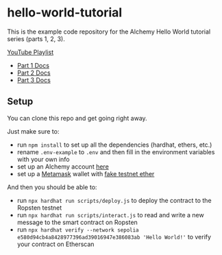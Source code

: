 # hello-world-tutorial

This is the example code repository for the Alchemy Hello World tutorial series (parts 1, 2, 3).

[YouTube Playlist](https://www.youtube.com/watch?v=g73EGNKatDw&list=PLMj8NvODurfGgDJG-qQWyKtqTxJyRGI0i)

- [Part 1 Docs](https://docs.alchemy.com/alchemy/tutorials/hello-world-smart-contract)
- [Part 2 Docs](https://docs.alchemy.com/alchemy/tutorials/hello-world-smart-contract/interacting-with-a-smart-contract)
- [Part 3 Docs](https://docs.alchemy.com/alchemy/tutorials/hello-world-smart-contract/submitting-your-smart-contract-to-etherscan)

## Setup

You can clone this repo and get going right away.

Just make sure to:
- run `npm install` to set up all the dependencies (hardhat, ethers, etc.)
- rename `.env-example` to `.env` and then fill in the environment variables with your own info
- set up an Alchemy account [here](https://alchemy.com/?a=641a319005)
- set up a [Metamask](https://metamask.io/download.html) wallet with [fake testnet ether](https://faucet.dimensions.network/)

And then you should be able to:
- run `npx hardhat run scripts/deploy.js` to deploy the contract to the Ropsten testnet
- run `npx hardhat run scripts/interact.js` to read and write a new message to the smart contract on Ropsten
- run `npx hardhat verify --network sepolia e580d94cb4a8428977396ad39016947e386083ab 'Hello World!'` to verify your contract on Etherscan
